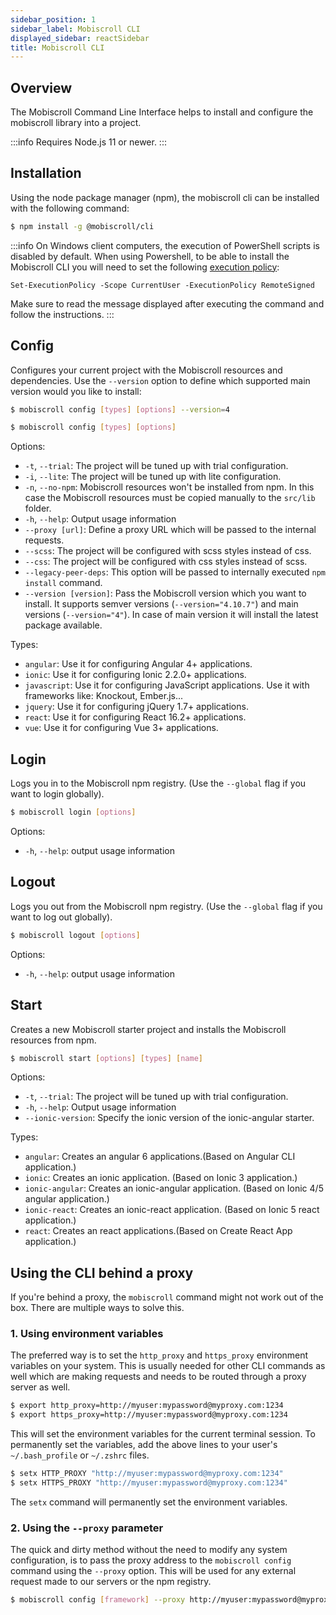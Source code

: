 ```yaml
---
sidebar_position: 1
sidebar_label: Mobiscroll CLI
displayed_sidebar: reactSidebar
title: Mobiscroll CLI
---
```


## Overview

The Mobiscroll Command Line Interface helps to install and configure the mobiscroll library into a project.

:::info
Requires Node.js 11 or newer.
:::

## Installation

Using the node package manager (npm), the mobiscroll cli can be installed with the following command:

```bash
$ npm install -g @mobiscroll/cli
```

:::info
On Windows client computers, the execution of PowerShell scripts is disabled by default. When using Powershell, to be able to install the Mobiscroll CLI you will need to set the following [execution policy](https://learn.microsoft.com/en-us/powershell/module/microsoft.powershell.core/about/about_execution_policies?view=powershell-7.3):

`Set-ExecutionPolicy -Scope CurrentUser -ExecutionPolicy RemoteSigned`

Make sure to read the message displayed after executing the command and follow the instructions.
:::

## Config

Configures your current project with the Mobiscroll resources and dependencies. Use the `--version` option to define which supported main version would you like to install:

```bash title='Installs the latest v4 package'
$ mobiscroll config [types] [options] --version=4
```

```bash title='Installs the latest v5 package'
$ mobiscroll config [types] [options]
```

Options:
- `-t`, `--trial`: The project will be tuned up with trial configuration.
- `-i`, `--lite`: The project will be tuned up with lite configuration.
- `-n`, `--no-npm`: Mobiscroll resources won't be installed from npm. In this case the Mobiscroll resources must be copied manually to the `src/lib` folder.
- `-h`, `--help`: Output usage information
- `--proxy [url]`: Define a proxy URL which will be passed to the internal requests.
- `--scss`: The project will be configured with scss styles instead of css.
- `--css`: The project will be configured with css styles instead of scss.
- `--legacy-peer-deps`: This option will be passed to internally executed `npm install` command.
- `--version [version]`: Pass the Mobiscroll version which you want to install. It supports semver versions (`--version="4.10.7"`) and main versions (`--version="4"`). In case of main version it will install the latest package available.

Types:
- `angular`: Use it for configuring Angular 4+ applications.
- `ionic`: Use it for configuring Ionic 2.2.0+ applications.
- `javascript`: Use it for configuring JavaScript applications. Use it with frameworks like: Knockout, Ember.js...
- `jquery`: Use it for configuring jQuery 1.7+ applications.
- `react`: Use it for configuring React 16.2+ applications.
- `vue`: Use it for configuring Vue 3+ applications.

## Login

Logs you in to the Mobiscroll npm registry. (Use the `--global` flag if you want to login globally).

```bash
$ mobiscroll login [options]
```

Options:
- `-h`, `--help`: output usage information

## Logout

Logs you out from the Mobiscroll npm registry. (Use the `--global` flag if you want to log out globally).

```bash
$ mobiscroll logout [options]
```

Options:
- `-h`, `--help`: output usage information

## Start

Creates a new Mobiscroll starter project and installs the Mobiscroll resources from npm.

```bash
$ mobiscroll start [options] [types] [name]
```

Options:
- `-t`, `--trial`: The project will be tuned up with trial configuration.
- `-h`, `--help`: Output usage information
- `--ionic-version`: Specify the ionic version of the ionic-angular starter.

Types:
- `angular`: Creates an angular 6 applications.(Based on Angular CLI application.)
- `ionic`: Creates an ionic application. (Based on Ionic 3 application.)
- `ionic-angular`: Creates an ionic-angular application. (Based on Ionic 4/5 angular application.)
- `ionic-react`: Creates an ionic-react application. (Based on Ionic 5 react application.)
- `react`: Creates an react applications.(Based on Create React App application.)

## Using the CLI behind a proxy

If you're behind a proxy, the `mobiscroll` command might not work out of the box. There are multiple ways to solve this.

### 1. Using environment variables

The preferred way is to set the `http_proxy` and `https_proxy` environment variables on your system. This is usually needed for other CLI commands as well which are making requests and needs to be routed through a proxy server as well.

```bash title='Mac OS / Linux'
$ export http_proxy=http://myuser:mypassword@myproxy.com:1234
$ export https_proxy=http://myuser:mypassword@myproxy.com:1234
```

This will set the environment variables for the current terminal session. To permanently set the variables, add the above lines to your user's `~/.bash_profile` or `~/.zshrc` files.

```bash title='Windows'
$ setx HTTP_PROXY "http://myuser:mypassword@myproxy.com:1234"
$ setx HTTPS_PROXY "http://myuser:mypassword@myproxy.com:1234"
```

The `setx` command will permanently set the environment variables.

### 2. Using the `--proxy` parameter

The quick and dirty method without the need to modify any system configuration, is to pass the proxy address to the `mobiscroll config` command using the `--proxy` option. This will be used for any external request made to our servers or the npm registry.

```bash
$ mobiscroll config [framework] --proxy http://myuser:mypassword@myproxy.com:1234
```